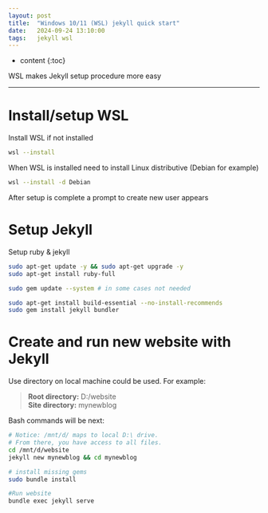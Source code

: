 ```yaml
---
layout: post
title:  "Windows 10/11 (WSL) jekyll quick start"
date:   2024-09-24 13:10:00
tags:   jekyll wsl
---
```


* content
{:toc}

WSL makes Jekyll setup procedure more easy

* * *


# Install/setup WSL

Install WSL if not installed

```bash
wsl --install
```

When WSL is installed need to install Linux distributive (Debian for example)

```bash
wsl --install -d Debian
```

After setup is complete a prompt to create new user appears

# Setup Jekyll

Setup ruby & jekyll

```bash
sudo apt-get update -y && sudo apt-get upgrade -y
sudo apt-get install ruby-full

sudo gem update --system # in some cases not needed

sudo apt-get install build-essential --no-install-recommends
sudo gem install jekyll bundler
```

# Create and run new website with Jekyll

Use directory on local machine could be used. For example:
> **Root directory:** D:/website  
> **Site directory:** mynewblog

Bash commands will be next:

```bash
# Notice: /mnt/d/ maps to local D:\ drive.
# From there, you have access to all files.
cd /mnt/d/website
jekyll new mynewblog && cd mynewblog

# install missing gems
sudo bundle install

#Run website  
bundle exec jekyll serve
```